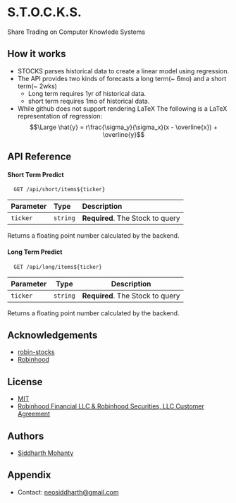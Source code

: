 # S.T.O.C.K.S.
Share Trading on Computer Knowlede Systems

## How it works
- STOCKS parses historical data to create a linear model using regression.
- The API provides two kinds of forecasts a long term(~ 6mo) and a short term(~ 2wks)
    - Long term requires 1yr of historical data.
    - short term requires 1mo of historical data.
- While github does not support rendering LaTeX The following is a LaTeX representation of
    regression: $$\Large \hat{y} = r\frac{\sigma_y}{\sigma_x}(x - \overline{x}) + \overline{y}$$

## API Reference

#### Short Term Predict

```http
  GET /api/short/items${ticker}
```

| Parameter | Type     | Description                        |
| :-------- | :------- | :-------------------------------   |
| `ticker`  | `string` | **Required**. The Stock to query   |

Returns a floating point number calculated by the backend.

#### Long Term Predict

```http
  GET /api/long/items${ticker}
```

| Parameter | Type      | Description                        |
| --------  | -------   | -------------------------------    |
| `ticker`  | `string`  | **Required**. The Stock to query   |

Returns a floating point number calculated by the backend.

## Acknowledgements

- [robin-stocks](https://github.com/jmfernandes/robin_stocks)
- [Robinhood](https://robinhood.com/)

## License

- [MIT](https://choosealicense.com/licenses/mit/)
- [Robinhood Financial LLC & Robinhood Securities, LLC  Customer Agreement](https://cdn.robinhood.com/assets/robinhood/legal/Robinhood%20Customer%20Agreement.pdfhttps://cdn.robinhood.com/assets/robinhood/legal/Robinhood%20Customer%20Agreement.pdf)

## Authors

- [Siddharth Mohanty](https://www.linkedin.com/in/siddharth-mohanty-6a2b77211/)

## Appendix
- Contact: neosiddharth@gmail.com
